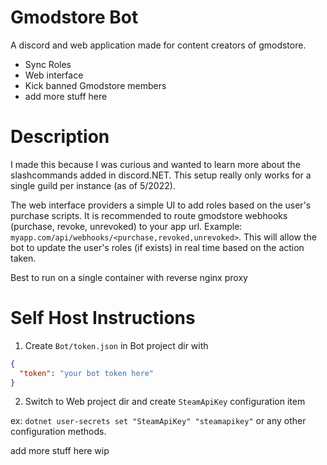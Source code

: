 # Gmodstore Bot

A discord and web application made for content creators of gmodstore.

- Sync Roles
- Web interface
- Kick banned Gmodstore members
- add more stuff here

# Description 
I made this because I was curious and wanted to learn more about the slashcommands added in discord.NET. This setup really only works for a single guild per instance (as of 5/2022). 

The web interface providers a simple UI to add roles based on the user's purchase scripts. It is recommended to route gmodstore webhooks (purchase, revoke, unrevoked) to your app url. Example: ``myapp.com/api/webhooks/<purchase,revoked,unrevoked>``. This will allow the bot to update the user's roles (if exists) in real time based on the action taken.

Best to run on a single container with reverse nginx proxy

# Self Host Instructions

1. Create ``Bot/token.json`` in Bot project dir with

```json
{
  "token": "your bot token here"
}

```
2. Switch to Web project dir and create `SteamApiKey` configuration item

  ex: ```dotnet user-secrets set "SteamApiKey" "steamapikey"``` or any other configuration methods.
  
add more stuff here wip
